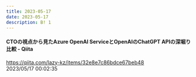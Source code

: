 ```yaml
---
title: 2023-05-17
date: 2023-05-17
description: B! 1
---
```


#### CTOの視点から見たAzure OpenAI ServiceとOpenAIのChatGPT APIの深堀り比較 - Qiita
https://qiita.com/lazy-kz/items/32e8e7c86bdce67beb48<br>
2023/05/17 00:02:35<br>



